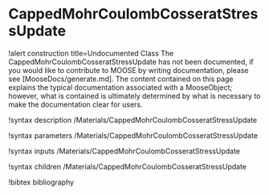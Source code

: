<!-- MOOSE Documentation Stub: Remove this when content is added. -->

# CappedMohrCoulombCosseratStressUpdate

!alert construction title=Undocumented Class
The CappedMohrCoulombCosseratStressUpdate has not been documented, if you would like to contribute to MOOSE by
writing documentation, please see [MooseDocs/generate.md]. The content contained on this page explains
the typical documentation associated with a MooseObject; however, what is contained is ultimately
determined by what is necessary to make the documentation clear for users.

!syntax description /Materials/CappedMohrCoulombCosseratStressUpdate

!syntax parameters /Materials/CappedMohrCoulombCosseratStressUpdate

!syntax inputs /Materials/CappedMohrCoulombCosseratStressUpdate

!syntax children /Materials/CappedMohrCoulombCosseratStressUpdate

!bibtex bibliography
